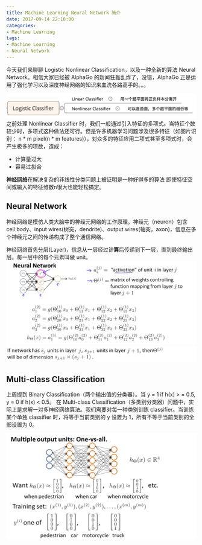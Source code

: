 ```yaml
---
title: Machine Learning Neural Network 简介
date: 2017-09-14 22:10:00
categories:
- Machine Learning
tags:
- Machine Learning
- Neural Network
---
```


今天我们来聊聊 Logistic Nonlinear Classification，以及一种全新的算法 Neural Network。相信大家已经被 AlphaGo 的新闻狂轰乱炸了，没错，AlphaGo 正是运用了强化学习以及深度神经网络的知识来血洗各路高手的。。。

![](/assets/images/ml/week4-logistic-classifier.jpeg)
之前处理 Nonlinear Classifier 时，我们一般通过引入特征的多项式。当特征个数较少时，多项式这种做法还可行。但是许多机器学习问题涉及很多特征（如图片识别： n * m pixel(n * m features)），对众多的特征应用二项式甚至多项式时，会产生极多的项数，造成：
- 计算量过大
- 容易过拟合

**神经网络**在解决复杂的非线性分类问题上被证明是一种好得多的算法 即使特征空间或输入的特征维数n很大也能轻松搞定。

## Neural Network
神经网络是模仿人类大脑中的神经元网络的工作原理。神经元（neuron）包含 cell body、input wires(树突，dendrite)、output wires(轴突，axon)，信息在多个神经元之间的传递构成了整个通信网络。

神经网络首先分层(Layer)，信息从一层经过**计算**后传递到下一层，直到最终输出层。每一层中的每个元素叫做 unit。
![](/assets/images/ml/week4-nn.jpeg)
![](/assets/images/ml/week4-Q.jpeg)


## Multi-class Classification
上周提到 Binary Classification（两个输出值的分类器）。当 y = 1 if h(x) > = 0.5, y = 0 if h(x) < 0.5。
在 Multi-class Classification（多类别分类器）问题中，实际上是求解一对多神经网络算法。我们需要对每一种类别训练 classifier。当训练某个单独 classifier 时，将等于当前类别的 y 设置为 1，所有不等于当前类别的全部设置为 0。

![](/assets/images/ml/week4-multi-out-nn.jpeg)

